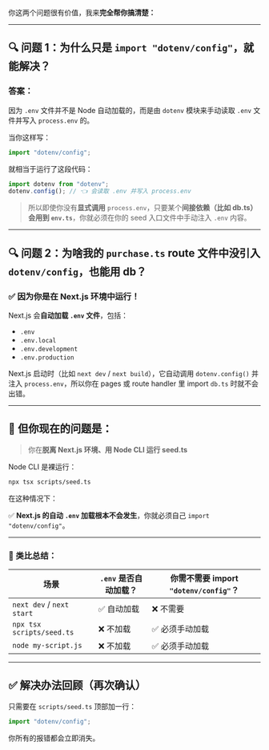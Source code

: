 你这两个问题很有价值，我来**完全帮你搞清楚：**

---

## 🔍 **问题 1：为什么只是 `import "dotenv/config"`，就能解决？**

### 答案：

因为 `.env` 文件并不是 Node 自动加载的，而是由 `dotenv` 模块来手动读取 `.env` 文件并写入 `process.env` 的。

当你这样写：

```ts
import "dotenv/config";
```

就相当于运行了这段代码：

```ts
import dotenv from "dotenv";
dotenv.config(); // 👈 会读取 .env 并写入 process.env
```

> 所以即使你没有**显式调用** `process.env`，只要某个**间接依赖（比如 db.ts）会用到 `env.ts`**，你就必须在你的 seed 入口文件中手动注入 `.env` 内容。

---

## 🔍 **问题 2：为啥我的 `purchase.ts` route 文件中没引入 `dotenv/config`，也能用 db？**

### ✅ 因为你是在 **Next.js 环境**中运行！

Next.js 会**自动加载 `.env` 文件**，包括：

- `.env`
- `.env.local`
- `.env.development`
- `.env.production`

Next.js 启动时（比如 `next dev` / `next build`），它自动调用 `dotenv.config()` 并注入 `process.env`，所以你在 pages 或 route handler 里 import `db.ts` 时就不会出错。

---

## 🚨 但你现在的问题是：

> 你在**脱离 Next.js 环境、用 Node CLI 运行 seed.ts**

Node CLI 是裸运行：

```bash
npx tsx scripts/seed.ts
```

在这种情况下：

✅ **Next.js 的自动 `.env` 加载根本不会发生**，你就必须自己 `import "dotenv/config"`。

---

### 🧠 类比总结：

| 场景                      | `.env` 是否自动加载？ | 你需不需要 import `"dotenv/config"`？ |
| ------------------------- | --------------------- | ------------------------------------- |
| `next dev` / `next start` | ✅ 自动加载           | ❌ 不需要                             |
| `npx tsx scripts/seed.ts` | ❌ 不加载             | ✅ 必须手动加载                       |
| `node my-script.js`       | ❌ 不加载             | ✅ 必须手动加载                       |

---

## ✅ 解决办法回顾（再次确认）

只需要在 `scripts/seed.ts` 顶部加一行：

```ts
import "dotenv/config";
```

你所有的报错都会立即消失。
